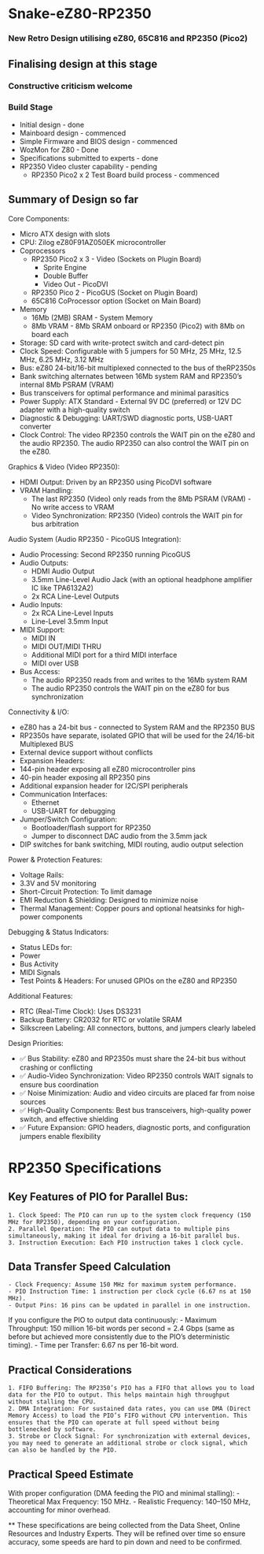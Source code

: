 # Snake-eZ80-RP2350
### New Retro Design utilising eZ80, 65C816 and RP2350 (Pico2) ###

## Finalising design at this stage ##
### Constructive criticism welcome ###

### Build Stage ###
- Initial design - done
- Mainboard design - commenced
- Simple Firmware and BIOS design - commenced
- WozMon for Z80 - Done
- Specifications submitted to experts - done
- RP2350 Video cluster capability - pending
	- RP2350 Pico2 x 2 Test Board build process - commenced

## Summary of Design so far ## 
Core Components:
- Micro ATX design with slots
- CPU: Zilog eZ80F91AZ050EK microcontroller
- Coprocessors
	- RP2350 Pico2 x 3 - Video (Sockets on Plugin Board)
		- Sprite Engine
		- Double Buffer
		- Video Out - PicoDVI
	- RP2350 Pico 2 - PicoGUS (Socket on Plugin Board)
	- 65C816 CoProcessor option (Socket on Main Board)
- Memory
	- 16Mb (2MB) SRAM - System Memory
	- 8Mb VRAM - 8Mb SRAM onboard or RP2350 (Pico2) with 8Mb on board each 
- Storage: SD card with write-protect switch and card-detect pin
- Clock Speed: Configurable with 5 jumpers for 50 MHz, 25 MHz, 12.5 MHz, 6.25 MHz, 3.12 MHz
- Bus: eZ80 24-bit/16-bit multiplexed connected to the bus of theRP2350s
- Bank switching alternates between 16Mb system RAM and RP2350’s internal 8Mb PSRAM (VRAM)
- Bus transceivers for optimal performance and minimal parasitics
- Power Supply: ATX Standard - External 9V DC (preferred) or 12V DC adapter with a high-quality switch
- Diagnostic & Debugging: UART/SWD diagnostic ports, USB-UART converter
- Clock Control: The video RP2350 controls the WAIT pin on the eZ80 and the audio RP2350. The audio RP2350 can also control the WAIT pin on the eZ80.

Graphics & Video (Video RP2350):
-	HDMI Output: Driven by an RP2350 using PicoDVI software
-	VRAM Handling:
	- The last RP2350 (Video) only reads from the 8Mb PSRAM (VRAM) - No write access to VRAM
	- Video Synchronization: RP2350 (Video) controls the WAIT pin for bus arbitration

Audio System (Audio RP2350 - PicoGUS Integration):
-	Audio Processing: Second RP2350 running PicoGUS
-	Audio Outputs:
	- HDMI Audio Output
	- 3.5mm Line-Level Audio Jack (with an optional headphone amplifier IC like TPA6132A2)
  	- 2x RCA Line-Level Outputs
-	Audio Inputs:
	- 2x RCA Line-Level Inputs
	- Line-Level 3.5mm Input
-	MIDI Support:
	- MIDI IN
	- MIDI OUT/MIDI THRU
	- Additional MIDI port for a third MIDI interface
	- MIDI over USB
-	Bus Access:
	- The audio RP2350 reads from and writes to the 16Mb system RAM
	- The audio RP2350 controls the WAIT pin on the eZ80 for bus synchronization

Connectivity & I/O:
- eZ80 has a 24-bit bus - connected to System RAM and the RP2350 BUS
- RP2350s have separate, isolated GPIO that will be used for the 24/16-bit Multiplexed BUS
- External device support without conflicts
- Expansion Headers:
- 144-pin header exposing all eZ80 microcontroller pins
- 40-pin header exposing all RP2350 pins
- Additional expansion header for I2C/SPI peripherals
- Communication Interfaces:
	- Ethernet
	- USB-UART for debugging
- Jumper/Switch Configuration:
	- Bootloader/flash support for RP2350
	- Jumper to disconnect DAC audio from the 3.5mm jack
- DIP switches for bank switching, MIDI routing, audio output selection

Power & Protection Features:
- Voltage Rails:
- 3.3V and 5V monitoring
- Short-Circuit Protection: To limit damage
- EMI Reduction & Shielding: Designed to minimize noise
- Thermal Management: Copper pours and optional heatsinks for high-power components

Debugging & Status Indicators:
- Status LEDs for:
- Power
- Bus Activity
- MIDI Signals
- Test Points & Headers: For unused GPIOs on the eZ80 and RP2350

Additional Features:
- RTC (Real-Time Clock): Uses DS3231
- Backup Battery: CR2032 for RTC or volatile SRAM
- Silkscreen Labeling: All connectors, buttons, and jumpers clearly labeled

Design Priorities:

- ✅ Bus Stability: eZ80 and RP2350s must share the 24-bit bus without crashing or conflicting
- ✅ Audio-Video Synchronization: Video RP2350 controls WAIT signals to ensure bus coordination
- ✅ Noise Minimization: Audio and video circuits are placed far from noise sources
- ✅ High-Quality Components: Best bus transceivers, high-quality power switch, and effective shielding
- ✅ Future Expansion: GPIO headers, diagnostic ports, and configuration jumpers enable flexibility

# RP2350 Specifications #

## Key Features of PIO for Parallel Bus: ##
    1. Clock Speed: The PIO can run up to the system clock frequency (150 MHz for RP2350), depending on your configuration.
    2. Parallel Operation: The PIO can output data to multiple pins simultaneously, making it ideal for driving a 16-bit parallel bus.
    3. Instruction Execution: Each PIO instruction takes 1 clock cycle.

## Data Transfer Speed Calculation ## 
    - Clock Frequency: Assume 150 MHz for maximum system performance.
    - PIO Instruction Time: 1 instruction per clock cycle (6.67 ns at 150 MHz).
    - Output Pins: 16 pins can be updated in parallel in one instruction.

If you configure the PIO to output data continuously:
    - Maximum Throughput: 150 million 16-bit words per second = 2.4 Gbps (same as before but achieved more consistently due to the PIO’s deterministic timing).
    - Time per Transfer: 6.67 ns per 16-bit word.

## Practical Considerations ## 
    1. FIFO Buffering: The RP2350’s PIO has a FIFO that allows you to load data for the PIO to output. This helps maintain high throughput without stalling the CPU.
    2. DMA Integration: For sustained data rates, you can use DMA (Direct Memory Access) to load the PIO’s FIFO without CPU intervention. This ensures that the PIO can operate at full speed without being bottlenecked by software.
    3. Strobe or Clock Signal: For synchronization with external devices, you may need to generate an additional strobe or clock signal, which can also be handled by the PIO.

## Practical Speed Estimate ## 

With proper configuration (DMA feeding the PIO and minimal stalling):
    - Theoretical Max Frequency: 150 MHz.
    - Realistic Frequency: 140–150 MHz, accounting for minor overhead.

** These specifications are being collected from the Data Sheet, Online Resources and Industry Experts.
They will be refined over time so ensure accuracy, some speeds are hard to pin down and need to be confirmed.
